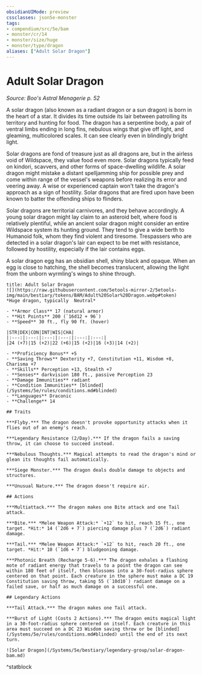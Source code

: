 ```yaml
---
obsidianUIMode: preview
cssclasses: json5e-monster
tags:
- compendium/src/5e/bam
- monster/cr/14
- monster/size/huge
- monster/type/dragon
aliases: ["Adult Solar Dragon"]
---
```

# Adult Solar Dragon
*Source: Boo's Astral Menagerie p. 52*  

A solar dragon (also known as a radiant dragon or a sun dragon) is born in the heart of a star. It divides its time outside its lair between patrolling its territory and hunting for food. The dragon has a serpentine body, a pair of ventral limbs ending in long fins, nebulous wings that give off light, and gleaming, multicolored scales. It can see clearly even in blindingly bright light.

Solar dragons are fond of treasure just as all dragons are, but in the airless void of Wildspace, they value food even more. Solar dragons typically feed on kindori, scavvers, and other forms of space-dwelling wildlife. A solar dragon might mistake a distant spelljamming ship for possible prey and come within range of the vessel's weapons before realizing its error and veering away. A wise or experienced captain won't take the dragon's approach as a sign of hostility. Solar dragons that are fired upon have been known to batter the offending ships to flinders.

Solar dragons are territorial carnivores, and they behave accordingly. A young solar dragon might lay claim to an asteroid belt, where food is relatively plentiful, while an ancient solar dragon might consider an entire Wildspace system its hunting ground. They tend to give a wide berth to Humanoid folk, whom they find violent and tiresome. Trespassers who are detected in a solar dragon's lair can expect to be met with resistance, followed by hostility, especially if the lair contains eggs.

A solar dragon egg has an obsidian shell, shiny black and opaque. When an egg is close to hatching, the shell becomes translucent, allowing the light from the unborn wyrmling's wings to shine through.

```ad-statblock
title: Adult Solar Dragon
![](https://raw.githubusercontent.com/5etools-mirror-2/5etools-img/main/bestiary/tokens/BAM/Adult%20Solar%20Dragon.webp#token)
*Huge dragon, typically  Neutral*

- **Armor Class** 17 (natural armor)
- **Hit Points** 200 (`16d12 + 96`)
- **Speed** 30 ft., fly 90 ft. (hover)

|STR|DEX|CON|INT|WIS|CHA|
|:---:|:---:|:---:|:---:|:---:|:---:|
|24 (+7)|15 (+2)|22 (+6)|15 (+2)|16 (+3)|14 (+2)|

- **Proficiency Bonus** +5
- **Saving Throws** Dexterity +7, Constitution +11, Wisdom +8, Charisma +7
- **Skills** Perception +13, Stealth +7
- **Senses** darkvision 180 ft., passive Perception 23
- **Damage Immunities** radiant
- **Condition Immunities** [blinded](/Systems/5e/rules/conditions.md#blinded)
- **Languages** Draconic
- **Challenge** 14

## Traits

***Flyby.*** The dragon doesn't provoke opportunity attacks when it flies out of an enemy's reach.

***Legendary Resistance (2/Day).*** If the dragon fails a saving throw, it can choose to succeed instead.

***Nebulous Thoughts.*** Magical attempts to read the dragon's mind or glean its thoughts fail automatically.

***Siege Monster.*** The dragon deals double damage to objects and structures.

***Unusual Nature.*** The dragon doesn't require air.

## Actions

***Multiattack.*** The dragon makes one Bite attack and one Tail attack.

***Bite.*** *Melee Weapon Attack:* `+12` to hit, reach 15 ft., one target. *Hit:* 14 (`2d6 + 7`) piercing damage plus 7 (`2d6`) radiant damage.

***Tail.*** *Melee Weapon Attack:* `+12` to hit, reach 20 ft., one target. *Hit:* 10 (`1d6 + 7`) bludgeoning damage.

***Photonic Breath (Recharge 5-6).*** The dragon exhales a flashing mote of radiant energy that travels to a point the dragon can see within 180 feet of itself, then blossoms into a 30-foot-radius sphere centered on that point. Each creature in the sphere must make a DC 19 Constitution saving throw, taking 55 (`10d10`) radiant damage on a failed save, or half as much damage on a successful one.

## Legendary Actions

***Tail Attack.*** The dragon makes one Tail attack.

***Burst of Light (Costs 2 Actions).*** The dragon emits magical light in a 30-foot-radius sphere centered on itself. Each creature in this area must succeed on a DC 23 Wisdom saving throw or be [blinded](/Systems/5e/rules/conditions.md#blinded) until the end of its next turn.

![Solar Dragon](/Systems/5e/bestiary/legendary-group/solar-dragon-bam.md)
```
^statblock